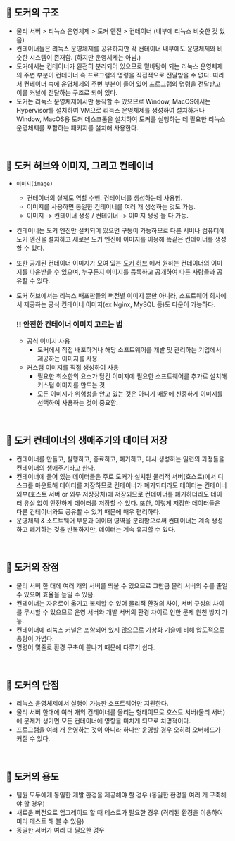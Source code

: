 
## 📍 도커의 구조
- 물리 서버 > 리눅스 운영체제 > 도커 엔진 > 컨테이너 (내부에 리눅스 비슷한 것 있음)
- 컨테이너들은 리눅스 운영체제를 공유하지만 각 컨테이너 내부에도 운영체제와 비슷한 시스템이 존재함. (하지만 운영체제는 아님.)
- 도커에서는 컨테이너가 완전히 분리되어 있으므로 밑바탕이 되는 리눅스 운영체제의 주변 부분이 컨테이너 속 프로그램의 명령을 직접적으로 전달받을 수 없다.
  따라서 컨테이너 속에 운영체제의 주변 부분이 들어 있어 프로그램의 명령을 전달받고 이를 커널에 전달하는 구조로 되어 있다.
- 도커는 리눅스 운영체제에서만 동작할 수 있으므로 Window, MacOS에서는 Hypervisor를 설치하여 VM으로 리눅스 운영체제를 생성하여 설치하거나 
  Window, MacOS용 도커 데스크톱을 설치하여 도커를 실행하는 데 필요한 리눅스 운영체제를 포함하는 패키지를 설치해 사용한다.

<br>

## 📍 도커 허브와 이미지, 그리고 컨테이너
- `이미지(image)`
  - 컨테이너의 설계도 역할 수행. 컨테이너를 생성하는데 사용함.
  - 이미지를 사용하면 동일한 컨테이너를 여러 개 생성하는 것도 가능.
  - 이미지 -> 컨테이너 생성 / 컨테이너 -> 이미지 생성 둘 다 가능.
- 컨테이너는 도커 엔진만 설치되어 있으면 구동이 가능하므로 다른 서버나 컴퓨터에 도커 엔진을 설치하고 새로운 도커 엔진에 이미지를 이용해 똑같은 컨테이너를 생성할 수 있다.
- 또한 공개된 컨테이너 이미지가 모여 있는 [도커 허브](https://hub.docker.com/) 에서 원하는 컨테이너의 이미지를 다운받을 수 있으며, 
  누구든지 이미지를 등록하고 공개하여 다른 사람들과 공유할 수 있다.
- 도커 허브에서는 리눅스 배포판들의 버전별 이미지 뿐만 아니라, 소프트웨어 회사에서 제공하는 공식 컨테이너 이미지(ex Nginx, MySQL 등)도 다운이 가능하다.

    ### ‼️ 안전한 컨테이너 이미지 고르는 법
    - 공식 이미지 사용
        - 도커에서 직접 배포하거나 해당 소프트웨어를 개발 및 관리하는 기업에서 제공하는 이미지를 사용
    - 커스텀 이미지를 직접 생성하여 사용
        - 필요한 최소한의 요소가 담긴 이미지에 필요한 소프트웨어를 추가로 설치해 커스텀 이미지를 만드는 것
        - 모든 이미지가 위험성을 안고 있는 것은 아니기 때문에 신중하게 이미지를 선택하여 사용하는 것이 중요함.

<br>

## 📍 도커 컨테이너의 생애주기와 데이터 저장
- 컨테이너를 만들고, 실행하고, 종료하고, 폐기하고, 다시 생성하는 일련의 과정들을 컨테이너의 생애주기라고 한다.
- 컨테이너에 들어 있는 데이터들은 주로 도커가 설치된 물리적 서버(호스트)에서 디스크를 마운트해 데이터를 저장하므로 컨테이너가 폐기되더라도 
  데이터는 컨테이너 외부(호스트 서버 or 외부 저장장치)에 저장되므로 컨테이너를 폐기하더라도 데이터 유실 없이 안전하게 데이터를 저장할 수 있다.
  또한, 이렇게 저장한 데이터들은 다른 컨테이너와도 공유할 수 있기 때문에 매우 편리하다.
- 운영체제 & 소프트웨어 부분과 데이터 영역을 분리함으로써 컨테이너는 계속 생성하고 폐기하는 것을 반복하지만, 데이터는 계속 유지할 수 있다.

<br>

## 📍 도커의 장점
- 물리 서버 한 대에 여러 개의 서버를 띄울 수 있으므로 그만큼 물리 서버의 수를 줄일 수 있으며 효율을 높일 수 있음.
- 컨테이너는 자유로이 옮기고 복제할 수 있어 물리적 환경의 차이, 서버 구성의 차이를 무시할 수 있으므로 운영 서버와 개발 서버의 환경 차이로 인한 문제 원천 방지 가능.
- 컨테이너에 리눅스 커널은 포함되어 있지 않으므로 가상화 기술에 비해 압도적으로 용량이 가볍다.
- 명령어 몇줄로 환경 구축이 끝나기 때문에 다루기 쉽다.

<br>

## 📍 도커의 단점
- 리눅스 운영체제에서 실행이 가능한 소프트웨어만 지원한다.
- 물리 서버 한대에 여러 개의 컨테이너를 올리는 형태이므로 호스트 서버(물리 서버)에 문제가 생기면 모든 컨테이너에 영향을 미치게 되므로 치명적이다.
- 프로그램을 여러 개 운영하는 것이 아니라 하나만 운영할 경우 오히려 오버헤드가 커질 수 있다.

<br>

## 📍 도커의 용도
- 팀원 모두에게 동일한 개발 환경을 제공해야 할 경우 (동일한 환경을 여러 개 구축해야 할 경우)
- 새로운 버전으로 업그레이드 할 때 테스트가 필요한 경우 (격리된 환경을 이용하여 미리 테스트 해 볼 수 있음)
- 동일한 서버가 여러 대 필요한 경우

<br>